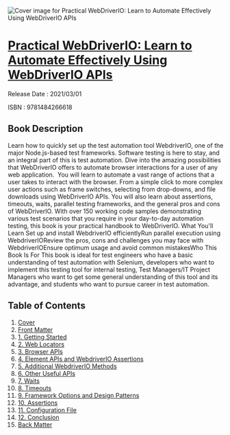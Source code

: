![Cover image for Practical WebDriverIO: Learn to Automate Effectively Using WebDriverIO APIs](https://imgdetail.ebookreading.net/cover/cover/202109/EB9781484266618.jpg)

[Practical WebDriverIO: Learn to Automate Effectively Using WebDriverIO APIs](https://ebookreading.net/view/book/Practical+WebDriverIO%3A+Learn+to+Automate+Effectively+Using+WebDriverIO+APIs-EB9781484266618_1.html "Practical WebDriverIO: Learn to Automate Effectively Using WebDriverIO APIs")
====================================================================================================================

Release Date : 2021/03/01

ISBN : 9781484266618

Book Description
-----------------

Learn how to quickly set up the test automation tool WebdriverIO, one of the major Node.js-based test frameworks. Software testing is here to stay, and an integral part of this is test automation. Dive into the amazing possibilities that WebDriverIO offers to automate browser interactions for a user of any web application.&nbsp;
You will learn to automate a vast range of actions that a user takes to interact with the browser. From a simple click to more complex user actions such as frame switches, selecting from drop-downs, and file downloads using WebDriverIO APIs. You will also learn about assertions, timeouts, waits, parallel testing frameworks, and the general pros and cons of WebDriverIO.
With over 150 working code samples demonstrating various test scenarios that you require in your day-to-day automation testing, this book is your practical handbook to WebDriverIO.
What You'll Learn
Set up and install WebdriverIO efficientlyRun parallel execution using WebdriverIOReview the pros, cons and challenges you may face with WebdriverIOEnsure optimum usage and avoid common mistakesWho This Book Is For
This book is ideal for test engineers who have a basic understanding of test automation with Selenium, developers who want to implement this testing tool for internal testing, Test Managers/IT Project Managers who want to get some general understanding of this tool and its advantage, and students who want to pursue career in test automation.


Table of Contents
-----------------

1. [Cover](https://ebookreading.net/view/book/Practical+WebDriverIO%3A+Learn+to+Automate+Effectively+Using+WebDriverIO+APIs-EB9781484266618_1.html)
1. [Front Matter](https://ebookreading.net/view/book/Practical+WebDriverIO%3A+Learn+to+Automate+Effectively+Using+WebDriverIO+APIs-EB9781484266618_2.html)
1. [1.&nbsp;Getting Started](https://ebookreading.net/view/book/Practical+WebDriverIO%3A+Learn+to+Automate+Effectively+Using+WebDriverIO+APIs-EB9781484266618_3.html)
1. [2.&nbsp;Web Locators](https://ebookreading.net/view/book/Practical+WebDriverIO%3A+Learn+to+Automate+Effectively+Using+WebDriverIO+APIs-EB9781484266618_4.html)
1. [3.&nbsp;Browser APIs](https://ebookreading.net/view/book/Practical+WebDriverIO%3A+Learn+to+Automate+Effectively+Using+WebDriverIO+APIs-EB9781484266618_5.html)
1. [4.&nbsp;Element APIs and WebdriverIO Assertions](https://ebookreading.net/view/book/Practical+WebDriverIO%3A+Learn+to+Automate+Effectively+Using+WebDriverIO+APIs-EB9781484266618_6.html)
1. [5.&nbsp;Additional WebdriverIO Methods](https://ebookreading.net/view/book/Practical+WebDriverIO%3A+Learn+to+Automate+Effectively+Using+WebDriverIO+APIs-EB9781484266618_7.html)
1. [6.&nbsp;Other Useful APIs](https://ebookreading.net/view/book/Practical+WebDriverIO%3A+Learn+to+Automate+Effectively+Using+WebDriverIO+APIs-EB9781484266618_8.html)
1. [7.&nbsp;Waits](https://ebookreading.net/view/book/Practical+WebDriverIO%3A+Learn+to+Automate+Effectively+Using+WebDriverIO+APIs-EB9781484266618_9.html)
1. [8.&nbsp;Timeouts](https://ebookreading.net/view/book/Practical+WebDriverIO%3A+Learn+to+Automate+Effectively+Using+WebDriverIO+APIs-EB9781484266618_10.html)
1. [9.&nbsp;Framework Options and Design Patterns](https://ebookreading.net/view/book/Practical+WebDriverIO%3A+Learn+to+Automate+Effectively+Using+WebDriverIO+APIs-EB9781484266618_11.html)
1. [10.&nbsp;Assertions](https://ebookreading.net/view/book/Practical+WebDriverIO%3A+Learn+to+Automate+Effectively+Using+WebDriverIO+APIs-EB9781484266618_12.html)
1. [11.&nbsp;Configuration File](https://ebookreading.net/view/book/Practical+WebDriverIO%3A+Learn+to+Automate+Effectively+Using+WebDriverIO+APIs-EB9781484266618_13.html)
1. [12.&nbsp;Conclusion](https://ebookreading.net/view/book/Practical+WebDriverIO%3A+Learn+to+Automate+Effectively+Using+WebDriverIO+APIs-EB9781484266618_14.html)
1. [Back Matter](https://ebookreading.net/view/book/Practical+WebDriverIO%3A+Learn+to+Automate+Effectively+Using+WebDriverIO+APIs-EB9781484266618_15.html)

